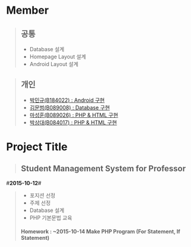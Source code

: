 # Member
> ## 공통
> - Database 설계  
> - Homepage Layout 설계  
> - Android Layout 설계  

> ## 개인
> - [박민규(B184022) : Android 구현](https://github.com/hello920922/DBProject/tree/master/android)
> - [김문범(B089008) : Database 구현](https://github.com/hello920922/DBProject/tree/master/db)
> - [마성훈(B089026) : PHP & HTML 구현](https://github.com/hello920922/DBProject/tree/master/html-php)
> - [박상대(B084017) : PHP & HTML 구현](https://github.com/hello920922/DBProject/tree/master/html-php)

# Project Title
> ## Student Management System for Professor  
  
#**2015-10-12**#
> - 포지션 선정  
> - 주제 선정  
> - Database 설계  
> - PHP 기본문법 교육
> #### Homework : ~2015-10-14 Make PHP Program (For Statement, If Statement)
